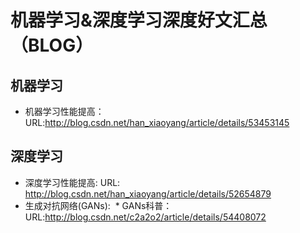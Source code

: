 # 机器学习&深度学习深度好文汇总（BLOG）
## 机器学习
* 机器学习性能提高： URL:http://blog.csdn.net/han_xiaoyang/article/details/53453145

## 深度学习
* 深度学习性能提高:  URL: http://blog.csdn.net/han_xiaoyang/article/details/52654879
* 生成对抗网络(GANs):
  * GANs科普： URL:http://blog.csdn.net/c2a2o2/article/details/54408072
